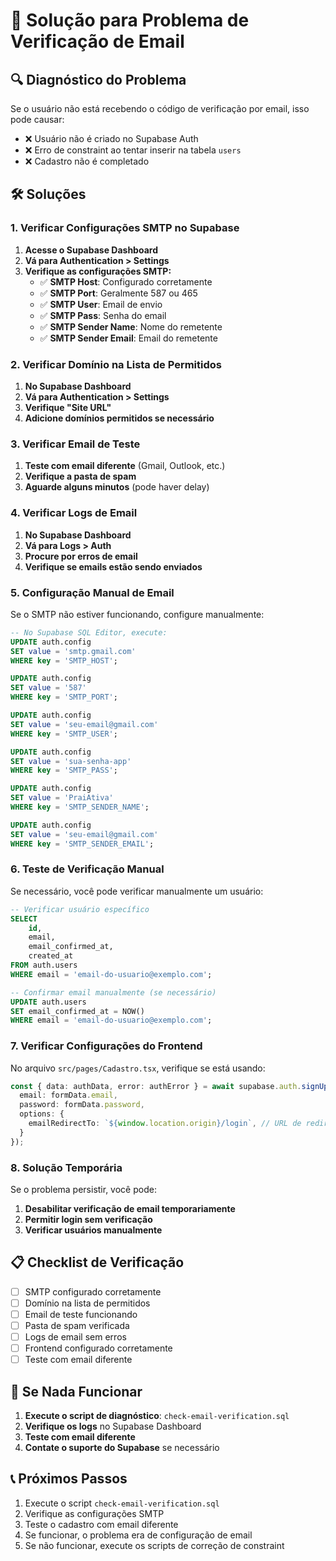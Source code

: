 # 🔧 Solução para Problema de Verificação de Email

## 🔍 **Diagnóstico do Problema**

Se o usuário não está recebendo o código de verificação por email, isso pode causar:
- ❌ Usuário não é criado no Supabase Auth
- ❌ Erro de constraint ao tentar inserir na tabela `users`
- ❌ Cadastro não é completado

## 🛠️ **Soluções**

### **1. Verificar Configurações SMTP no Supabase**

1. **Acesse o Supabase Dashboard**
2. **Vá para Authentication > Settings**
3. **Verifique as configurações SMTP:**
   - ✅ **SMTP Host**: Configurado corretamente
   - ✅ **SMTP Port**: Geralmente 587 ou 465
   - ✅ **SMTP User**: Email de envio
   - ✅ **SMTP Pass**: Senha do email
   - ✅ **SMTP Sender Name**: Nome do remetente
   - ✅ **SMTP Sender Email**: Email do remetente

### **2. Verificar Domínio na Lista de Permitidos**

1. **No Supabase Dashboard**
2. **Vá para Authentication > Settings**
3. **Verifique "Site URL"**
4. **Adicione domínios permitidos se necessário**

### **3. Verificar Email de Teste**

1. **Teste com email diferente** (Gmail, Outlook, etc.)
2. **Verifique a pasta de spam**
3. **Aguarde alguns minutos** (pode haver delay)

### **4. Verificar Logs de Email**

1. **No Supabase Dashboard**
2. **Vá para Logs > Auth**
3. **Procure por erros de email**
4. **Verifique se emails estão sendo enviados**

### **5. Configuração Manual de Email**

Se o SMTP não estiver funcionando, configure manualmente:

```sql
-- No Supabase SQL Editor, execute:
UPDATE auth.config 
SET value = 'smtp.gmail.com' 
WHERE key = 'SMTP_HOST';

UPDATE auth.config 
SET value = '587' 
WHERE key = 'SMTP_PORT';

UPDATE auth.config 
SET value = 'seu-email@gmail.com' 
WHERE key = 'SMTP_USER';

UPDATE auth.config 
SET value = 'sua-senha-app' 
WHERE key = 'SMTP_PASS';

UPDATE auth.config 
SET value = 'PraiAtiva' 
WHERE key = 'SMTP_SENDER_NAME';

UPDATE auth.config 
SET value = 'seu-email@gmail.com' 
WHERE key = 'SMTP_SENDER_EMAIL';
```

### **6. Teste de Verificação Manual**

Se necessário, você pode verificar manualmente um usuário:

```sql
-- Verificar usuário específico
SELECT 
    id,
    email,
    email_confirmed_at,
    created_at
FROM auth.users 
WHERE email = 'email-do-usuario@exemplo.com';

-- Confirmar email manualmente (se necessário)
UPDATE auth.users 
SET email_confirmed_at = NOW() 
WHERE email = 'email-do-usuario@exemplo.com';
```

### **7. Verificar Configurações do Frontend**

No arquivo `src/pages/Cadastro.tsx`, verifique se está usando:

```typescript
const { data: authData, error: authError } = await supabase.auth.signUp({
  email: formData.email,
  password: formData.password,
  options: {
    emailRedirectTo: `${window.location.origin}/login`, // URL de redirecionamento
  }
});
```

### **8. Solução Temporária**

Se o problema persistir, você pode:

1. **Desabilitar verificação de email temporariamente**
2. **Permitir login sem verificação**
3. **Verificar usuários manualmente**

## 📋 **Checklist de Verificação**

- [ ] SMTP configurado corretamente
- [ ] Domínio na lista de permitidos
- [ ] Email de teste funcionando
- [ ] Pasta de spam verificada
- [ ] Logs de email sem erros
- [ ] Frontend configurado corretamente
- [ ] Teste com email diferente

## 🚨 **Se Nada Funcionar**

1. **Execute o script de diagnóstico**: `check-email-verification.sql`
2. **Verifique os logs** no Supabase Dashboard
3. **Teste com email diferente**
4. **Contate o suporte do Supabase** se necessário

## 📞 **Próximos Passos**

1. Execute o script `check-email-verification.sql`
2. Verifique as configurações SMTP
3. Teste o cadastro com email diferente
4. Se funcionar, o problema era de configuração de email
5. Se não funcionar, execute os scripts de correção de constraint
